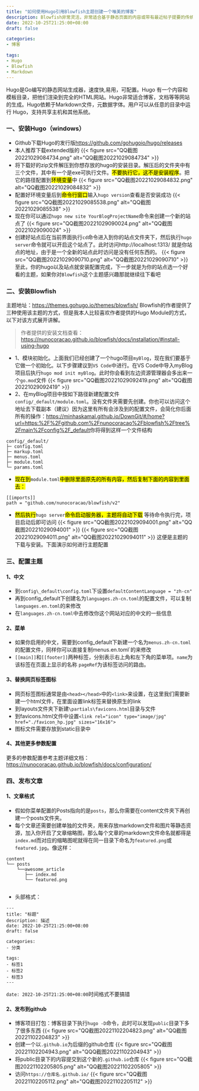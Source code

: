 ```yaml
---
title: "如何使用Hugo引用Blowfish主题创建一个唯美的博客"
description: Blowfish非常灵活，非常适合基于静态页面的内容或带有最近帖子提要的传统博客
date: 2022-10-25T21:25:00+08:00
draft: false

categories:
- 博客

tags:
- Hugo
- Blowfish
- Markdown
---
```

Hugo是Go编写的静态网站生成器，速度快,易用，可配置。Hugo 有一个内容和模板目录，把他们渲染到完全的HTML网站。Hugo非常适合博客，文档等等网站的生成。Hugo依赖于Markdown文件，元数据字体。用户可以从任意的目录中运行 Hugo，支持共享主机和其他系统。


### 一、安装Hugo（windows）
- Github下载Hugo的发行版<a>https://github.com/gohugoio/hugo/releases</a>
- 本人推荐下载extended版的
{{< figure src="QQ截图20221029084734.png" alt="QQ截图20221029084734" >}}
- 将下载好的zip文件解压到你想存放的hugo的安装目录。解压后的文件夹中有三个文件，其中有一个是exe可执行文件。<mark>不要执行它，这不是安装程序</mark>。把它的路径配置到<mark>环境变量</mark>中
{{< figure src="QQ截图20221029084832.png" alt="QQ截图20221029084832" >}}
- 配置好环境变量后到<mark>命令行窗口</mark>输入`hugo version`查看是否安装成功
{{< figure src="QQ截图20221029085538.png" alt="QQ截图20221029085538" >}}
- 现在你可以通过`hugo new site YourBlogProjectName`命令来创建一个新的站点了
{{< figure src="QQ截图20221029090024.png" alt="QQ截图20221029090024" >}}
- 创建好站点后在当前界面执行`cd`命令进入到你的站点文件夹下，然后执行`hugo server`命令就可以开启这个站点了。此时访问http://localhost:1313/ 就是你站点的地址，由于是一个全新的站点此时访问是没有任何东西的。
{{< figure src="QQ截图20221029090710.png" alt="QQ截图20221029090710" >}}
至此，你的hugo以及站点就安装配置完成，下一步就是为你的站点选一个好看的主题，如果你对`Blowfish`这个主题感兴趣那就继续往下看吧
### 二、安装Blowfish
主题地址：<a>https://themes.gohugo.io/themes/blowfish/</a>
Blowfish的作者提供了三种使用该主题的方式，但是我本人比较喜欢作者提供的Hugo Module的方式，以下对该方式展开讲解。
> 作者提供的安装文档查看：https://nunocoracao.github.io/blowfish/docs/installation/#install-using-hugo
- 1、模块初始化。上面我们已经创建了一个hugo项目`myBlog`，现在我们要基于它做一个初始化。以下步骤建议到`VS Code`中进行。在VS Code中导入myBlog项目后执行`hugo mod init myBlog`。此时你会看到左边资源管理器会多出来一个`go.mod`文件
{{< figure src="QQ截图20221029092419.png" alt="QQ截图20221029092419" >}}
- 2、在myBlog项目中按如下路径新建配置文件`config/_default/module.toml`。没有文件夹需要先创建。你也可以访问这个地址去下载副本（建议）因为这里有所有会涉及到的配置文件，会简化你后面所有的操作：<a>https://minhaskamal.github.io/DownGit/#/home?url=https:%2F%2Fgithub.com%2Fnunocoracao%2Fblowfish%2Ftree%2Fmain%2Fconfig%2F_default</a>你将得到这样一个文件结构
```
config/_default/
├─ config.toml
├─ markup.toml
├─ menus.toml
├─ module.toml
└─ params.toml

```
- <mark>现在到</mark>`module.toml`<mark>中删除里面原先的所有内容，然后复制下面的内容到里面去：</mark>
```
[[imports]]
path = "github.com/nunocoracao/blowfish/v2"

```
- <mark>然后执行</mark>`hugo server`<mark>命令启动服务器，主题将自动下载</mark>
等待命令执行完，项目启动后即可访问
{{< figure src="QQ截图20221029094001.png" alt="QQ截图20221029094001" >}}
{{< figure src="QQ截图20221029094011.png" alt="QQ截图20221029094011" >}}
这便是主题的下载与安装。下面演示如何进行主题配置

### 三、配置主题
#### 1、中文
- 到`config\_default\config.toml`下设置`defaultContentLanguage = "zh-cn"`
- 再到config\_default下创建名为`languages.zh-cn.toml`的配置文件，可以复制`languages.en.toml`的来修改
- 在`languages.zh-cn.toml`中去修改你这个网站对应的中文的一些信息
#### 2、菜单
- 如果你启用的中文，需要到config\_default下新建一个名为`menus.zh-cn.toml`的配置文件，同样你可以直接复制menus.en.toml`的来修改
- `[[main]]`和`[[footer]]`两种标签，分别表示右上角和左下角的菜单项。`name`为该标签在页面上显示的名称
  `pageRef`为该标签访问的路由。
#### 3、替换网页标签图标
- 网页标签图标通常是由`<head></head>`中的`<link>`来设置，在这里我们需要新建一个html文件，在里面设置link标签来替换原生的link
- 到layouts文件夹下新建`\partials\favicons.html`目录与文件
- 到favicons.html文件中设置`<link rel="icon" type="image/jpg" href="./favicon_hp.jpg" sizes="16x16">`
- 图标文件需要存放到static目录中
#### 4、其他更多参数配置
更多的参数配置参考主题详细文档：<a>https://nunocoracao.github.io/blowfish/docs/configuration/</a>
### 四、发布文章
#### 1、文章格式
- 假如你菜单配置的Posts指向的是`posts`，那么你需要在content文件夹下再创建一个posts文件夹。
- 每个文章还需要创建单独的文件夹，用来存放markdown文件和图片等静态资源，加入你开启了文章缩略图，那么每个文章的markdown文件命名就都得是`index.md`而对应的缩略图呢就得在同一目录下命名为`featured.png`或`featured.jpg`。像这样：
```
content
└── posts
    └──awesome_article
       ├── index.md
       └── featured.png


```

- 头部格式：
```
---
title: "标题"
description: 描述
date: 2022-10-25T21:25:00+08:00
draft: false

categories:
- 分类

tags:
- 标签1
- 标签2
- 标签3
---
```
`date: 2022-10-25T21:25:00+08:00`时间格式不要搞错

#### 2、发布到github
- 博客项目打包：博客目录下执行`hugo -D`命令，此时可以发现`public`目录下多了很多东西
{{< figure src="QQ截图20221102204823.png" alt="QQ截图20221102204823" >}}
- 创建一个以`.github.io`为后缀的github仓库
{{< figure src="QQ截图20221102204943.png" alt="QQQ截图20221102204943" >}}
- 将public目录下的内容提交到这个新的`.github.io`仓库
{{< figure src="QQ截图20221102205805.png" alt="QQ截图20221102205805" >}}
- 访问`https://仓库名.github.io/`
{{< figure src="QQ截图20221102205112.png" alt="QQ截图20221102205112" >}}